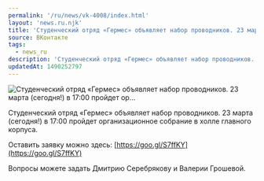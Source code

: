 ```yaml
---
permalink: '/ru/news/vk-4008/index.html'
layout: 'news.ru.njk'
title: 'Студенческий отряд «Гермес» объявляет набор проводников. 23 марта (сегодня!) в 17:00 пройдет ор…'
source: ВКонтакте
tags:
  - news_ru
description: 'Студенческий отряд «Гермес» объявляет набор проводников. 23 марта (сегодня!) в 17:00 пройдет ор…'
updatedAt: 1490252797
---
```

![Студенческий отряд «Гермес» объявляет набор проводников. 23 марта (сегодня!) в 17:00 пройдет ор…](https://sun9-41.userapi.com/impf/c604819/v604819484/338b2/4IblWb6bqd0.jpg?size=760x390&quality=96&proxy=1&sign=80d9ff408a4fd730ae7bc2efeb07caf1&c_uniq_tag=cU8OseX44Yy-MhNPZ6CzfMwHU0FVvbnIe6p7D8NdmhM&type=album)

Студенческий отряд «Гермес» объявляет набор проводников. 23 марта (сегодня!) в 17:00 пройдет организационное собрание в холле главного корпуса.

Оставить заявку можно здесь: [https://goo.gl/S7ffKY](https://goo.gl/S7ffKY)

Вопросы можете задать Дмитрию Серебрякову и Валерии Грошевой.
